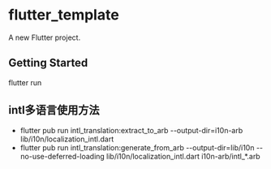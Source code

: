 # flutter_template

A new Flutter project.

## Getting Started

flutter run

## intl多语言使用方法
- flutter pub run intl_translation:extract_to_arb --output-dir=i10n-arb  lib/i10n/localization_intl.dart
- flutter pub run intl_translation:generate_from_arb --output-dir=lib/i10n --no-use-deferred-loading lib/i10n/localization_intl.dart i10n-arb/intl_*.arb